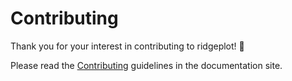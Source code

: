 # Contributing

Thank you for your interest in contributing to ridgeplot! 🚀

Please read the [Contributing](https://ridgeplot.readthedocs.io/en/stable/contributing/) guidelines in the
documentation site.
